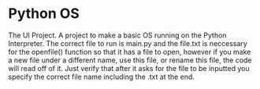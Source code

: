 # Python OS
The UI Project.
A project to make a basic OS running on the Python Interpreter.
The correct file to run is main.py and the file.txt is neccessary for the openfile() function so that it has a file to open, however if you make a new file under a different name, use this file, or rename this file, the code will read off of it. Just verify that after it asks for the file to be inputted you specify the correct file name including the .txt at the end.
